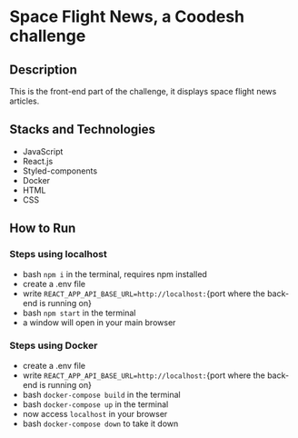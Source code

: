 # Space Flight News, a Coodesh challenge

## Description
This is the front-end part of the challenge, it displays space flight news articles.

## Stacks and Technologies
- JavaScript
- React.js
- Styled-components
- Docker
- HTML
- CSS

## How to Run
### Steps using localhost
- bash `npm i` in the terminal, requires npm installed
- create a .env file
- write `REACT_APP_API_BASE_URL=http://localhost:`{port where the back-end is running on}
- bash `npm start` in the terminal
- a window will open in your main browser

### Steps using Docker
- create a .env file
- write `REACT_APP_API_BASE_URL=http://localhost:`{port where the back-end is running on}
- bash `docker-compose build` in the terminal
- bash `docker-compose up` in the terminal
- now access `localhost` in your browser
- bash `docker-compose down` to take it down